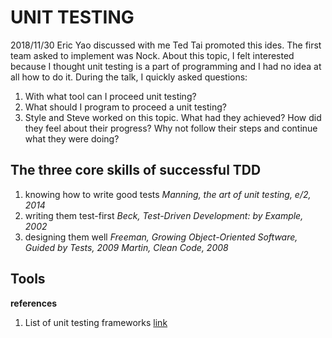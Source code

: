 # UNIT TESTING
2018/11/30 Eric Yao discussed with me Ted Tai promoted this ides. The first team asked to implement was Nock.
About this topic, I felt interested because I thought unit testing is a part of programming and I had no idea at all how to do it. During the talk, I quickly asked questions:
1. With what tool can I proceed unit testing?
2. What should I program to proceed a unit testing?
3. Style and Steve worked on this topic. What had they achieved? How did they feel about their progress? Why not follow their steps and continue what they were doing?

## The three core skills of successful TDD
1. knowing how to write good tests *Manning, the art of unit testing, e/2, 2014*
1. writing them test-first *Beck, Test-Driven Development: by Example, 2002*
1. designing them well  *Freeman, Growing Object-Oriented Software, Guided by Tests, 2009* *Martin, Clean Code, 2008*
  
  
  


## Tools
**references**
1. List of unit testing frameworks [link](https://en.wikipedia.org/wiki/List_of_unit_testing_frameworks)


